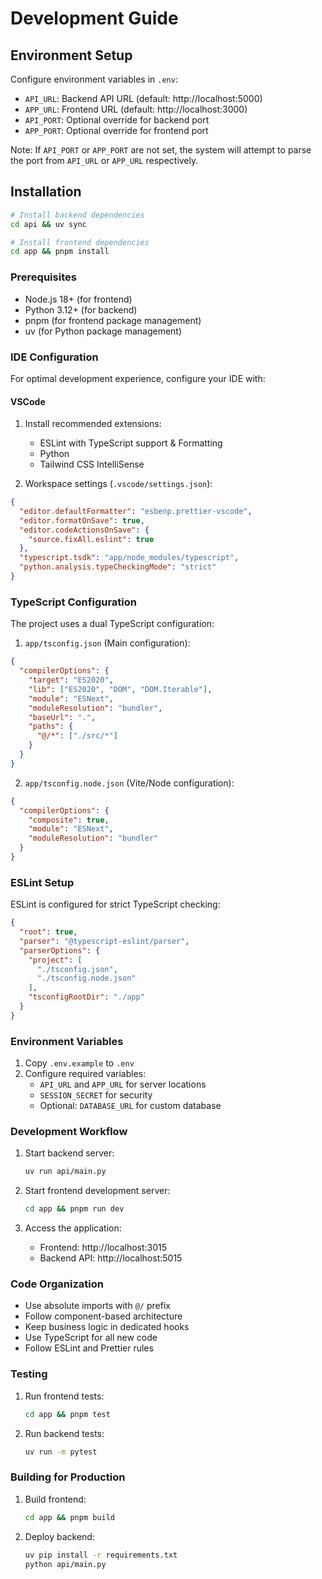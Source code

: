 # Development Guide

## Environment Setup

Configure environment variables in `.env`:
   - `API_URL`: Backend API URL (default: http://localhost:5000)
   - `APP_URL`: Frontend URL (default: http://localhost:3000)
   - `API_PORT`: Optional override for backend port
   - `APP_PORT`: Optional override for frontend port

Note: If `API_PORT` or `APP_PORT` are not set, the system will attempt to parse the port from `API_URL` or `APP_URL` respectively.

## Installation

```bash
# Install backend dependencies
cd api && uv sync

# Install frontend dependencies
cd app && pnpm install
```

### Prerequisites
- Node.js 18+ (for frontend)
- Python 3.12+ (for backend)
- pnpm (for frontend package management)
- uv (for Python package management)

### IDE Configuration
For optimal development experience, configure your IDE with:

#### VSCode
1. Install recommended extensions:
   - ESLint with TypeScript support & Formatting
   - Python
   - Tailwind CSS IntelliSense

2. Workspace settings (`.vscode/settings.json`):
```json
{
  "editor.defaultFormatter": "esbenp.prettier-vscode",
  "editor.formatOnSave": true,
  "editor.codeActionsOnSave": {
    "source.fixAll.eslint": true
  },
  "typescript.tsdk": "app/node_modules/typescript",
  "python.analysis.typeCheckingMode": "strict"
}
```

### TypeScript Configuration
The project uses a dual TypeScript configuration:

1. `app/tsconfig.json` (Main configuration):
```json
{
  "compilerOptions": {
    "target": "ES2020",
    "lib": ["ES2020", "DOM", "DOM.Iterable"],
    "module": "ESNext",
    "moduleResolution": "bundler",
    "baseUrl": ".",
    "paths": {
      "@/*": ["./src/*"]
    }
  }
}
```

2. `app/tsconfig.node.json` (Vite/Node configuration):
```json
{
  "compilerOptions": {
    "composite": true,
    "module": "ESNext",
    "moduleResolution": "bundler"
  }
}
```

### ESLint Setup
ESLint is configured for strict TypeScript checking:

```json
{
  "root": true,
  "parser": "@typescript-eslint/parser",
  "parserOptions": {
    "project": [
      "./tsconfig.json",
      "./tsconfig.node.json"
    ],
    "tsconfigRootDir": "./app"
  }
}
```

### Environment Variables
1. Copy `.env.example` to `.env`
2. Configure required variables:
   - `API_URL` and `APP_URL` for server locations
   - `SESSION_SECRET` for security
   - Optional: `DATABASE_URL` for custom database

### Development Workflow
1. Start backend server:
   ```bash
   uv run api/main.py
   ```

2. Start frontend development server:
   ```bash
   cd app && pnpm run dev
   ```

3. Access the application:
   - Frontend: http://localhost:3015
   - Backend API: http://localhost:5015

### Code Organization
- Use absolute imports with `@/` prefix
- Follow component-based architecture
- Keep business logic in dedicated hooks
- Use TypeScript for all new code
- Follow ESLint and Prettier rules

### Testing
1. Run frontend tests:
   ```bash
   cd app && pnpm test
   ```

2. Run backend tests:
   ```bash
   uv run -m pytest
   ```

### Building for Production
1. Build frontend:
   ```bash
   cd app && pnpm build
   ```

2. Deploy backend:
   ```bash
   uv pip install -r requirements.txt
   python api/main.py
   ```